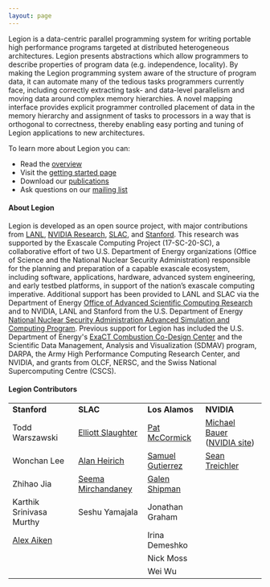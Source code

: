 ```yaml
---
layout: page 
---
```


Legion is a data-centric parallel programming system for
writing portable high performance programs targeted at
distributed heterogeneous architectures.  Legion presents
abstractions which allow programmers to describe properties
of program data (e.g. independence, locality).  By making the
Legion programming system aware of the structure of
program data, it can automate many of the tedious tasks
programmers currently face, including correctly extracting
task- and data-level parallelism and moving data around
complex memory hierarchies.  A novel mapping interface
provides explicit programmer controlled placement of data 
in the memory hierarchy and assignment of tasks to processors 
in a way that is orthogonal to correctness, thereby enabling 
easy porting and tuning of Legion applications to new 
architectures.

To learn more about Legion you can:

 * Read the [overview](/overview/)
 * Visit the [getting started page](/starting/)
 * Download our [publications](/publications/)
 * Ask questions on our [mailing list](/community/)

#### About Legion ####

Legion is developed as an open source project, with major
contributions from [LANL](https://www.lanl.gov/),
[NVIDIA Research](https://www.nvidia.com/en-us/research/),
[SLAC](https://www6.slac.stanford.edu/), and
[Stanford](https://www.stanford.edu/). This research was supported by
the Exascale Computing Project (17-SC-20-SC), a collaborative effort
of two U.S. Department of Energy organizations (Office of Science and
the National Nuclear Security Administration) responsible for the
planning and preparation of a capable exascale ecosystem, including
software, applications, hardware, advanced system engineering, and
early testbed platforms, in support of the nation’s exascale computing
imperative. Additional support has been provided to LANL and SLAC via
the Department of Energy [Office of Advanced Scientific Computing
Research](http://science.energy.gov/ascr) and to NVIDIA, LANL and
Stanford from the U.S. Department of Energy [National Nuclear Security
Administration Advanced Simulation and Computing
Program](http://nnsa.energy.gov/asc). Previous support for Legion has
included the U.S. Department of Energy's [ExaCT Combustion Co-Design
Center](http://exactcodesign.org/) and the Scientific Data Management,
Analysis and Visualization (SDMAV) program, DARPA, the Army High
Performance Computing Research Center, and NVIDIA, and grants from
OLCF, NERSC, and the Swiss National Supercomputing Centre (CSCS).

#### Legion Contributors ####

<table>
<tr valign="middle">
<td><b>Stanford</b></td>
<td><b>SLAC</b></td>
<td><b>Los Alamos</b></td>
<td><b>NVIDIA</b></td>
</tr>

<tr valign="middle">
<td>Todd Warszawski</td>
<td><a href="https://elliottslaughter.com">Elliott Slaughter</a></td>
<td><a href="&#109;&#097;&#105;&#108;&#116;&#111;:&#112;&#097;&#116;&#064;&#108;&#097;&#110;&#108;&#046;&#103;&#111;&#118;">Pat McCormick</a></td>
<td><a href="http://lightsighter.org">Michael Bauer</a> (<a href="http://research.nvidia.com/person/mike-bauer">NVIDIA site</a>)</td>
</tr>

<tr valign="middle">
<td>Wonchan Lee</td>
<td><a href="http://heirich.org">Alan Heirich</a></td>
<td><a href="&#109;&#097;&#105;&#108;&#116;&#111;:&#115;&#097;&#109;&#117;&#101;&#108;&#064;&#108;&#097;&#110;&#108;&#046;&#103;&#111;&#118;">Samuel Gutierrez</a></td>
<td><a href="http://cs.stanford.edu/~sjt/">Sean Treichler</a></td>
</tr>

<tr>
<td>Zhihao Jia</td>
<td><a href="mail&#116;o&#58;%73%&#54;5e%6Da&#46;&#37;6Di&#37;72&#99;ha%&#54;Eda&#110;ey&#64;%73&#116;anford%2&#69;e%64u">Seema Mirchandaney</a></td>
<td><a href="&#109;&#097;&#105;&#108;&#116;&#111;:&#103;&#115;&#104;&#105;&#112;&#109;&#097;&#110;&#064;&#108;&#097;&#110;&#108;&#046;&#103;&#111;&#118;">Galen Shipman</a></td>
</tr>

<tr>
<td>Karthik Srinivasa Murthy</td>
<td>Seshu Yamajala</td>
<td>Jonathan Graham</td>
</tr>

<tr>
<td><a href="http://theory.stanford.edu/~aiken">Alex Aiken</a></td>
<td>  </td>
<td>Irina Demeshko</td>
</tr>

<tr>
<td></td>
<td>  </td>
<td>Nick Moss</td>
</tr>

<tr>
<td></td>
<td>  </td>
<td>Wei Wu</td>
</tr>
</table>
